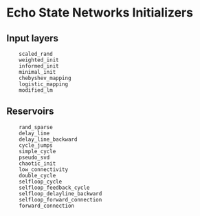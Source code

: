 # Echo State Networks Initializers

## Input layers

```@docs
    scaled_rand
    weighted_init
    informed_init
    minimal_init
    chebyshev_mapping
    logistic_mapping
    modified_lm
```

## Reservoirs

```@docs
    rand_sparse
    delay_line
    delay_line_backward
    cycle_jumps
    simple_cycle
    pseudo_svd
    chaotic_init
    low_connectivity
    double_cycle
    selfloop_cycle
    selfloop_feedback_cycle
    selfloop_delayline_backward
    selfloop_forward_connection
    forward_connection
```
